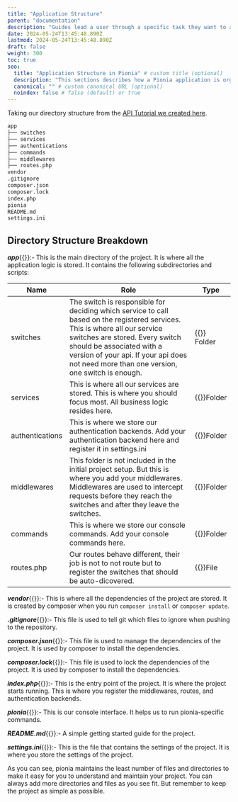 ```yaml
---
title: "Application Structure"
parent: "documentation"
description: "Guides lead a user through a specific task they want to accomplish, often with a sequence of steps."
date: 2024-05-24T13:45:48.890Z
lastmod: 2024-05-24T13:45:48.890Z
draft: false
weight: 300
toc: true
seo:
  title: "Application Structure in Pionia" # custom title (optional)
  description: "This sections describes how a Pionia application is organised" # custom description (recommended)
  canonical: "" # custom canonical URL (optional)
  noindex: false # false (default) or true
---
```


Taking our directory structure from the [API Tutorial we created here](/documentation/api-tutorial/).

```md
app
├── switches
├── services
├── authentications
├── commands
├── middlewares
├── routes.php
vendor
.gitignore
composer.json
composer.lock
index.php
pionia
README.md
settings.ini
```

## Directory Structure Breakdown

***app***{{<inline-svg src="outline/folder" height="1rem" width="1rem" class="svg-inline-custom">}}:-
    This is the main directory of the project. It is where all the application logic is stored. It contains the following subdirectories and scripts:

| Name            | Role                                                                                                                                                                                                                                                                                   | Type |
|-----------------|----------------------------------------------------------------------------------------------------------------------------------------------------------------------------------------------------------------------------------------------------------------------------------------| ----------- |
| switches        | The switch is responsible for deciding which service to call based on the registered services. This is where all our service switches are stored. Every switch should be associated with a version of your api. If your api does not need more than one version, one switch is enough. |{{<inline-svg src="outline/folder" height="1rem" width="1rem" class="svg-inline-custom">}} Folder |
| services        | This is where all our services are stored. This is where you should focus most. All business logic resides here.                                                                                                                                                                       |{{<inline-svg src="outline/folder" height="1rem" width="1rem" class="svg-inline-custom">}}Folder|
| authentications | This is where we store our authentication backends. Add your authentication backend here and register it in settings.ini                                                                                                                                                               | {{<inline-svg src="outline/folder" height="1rem" width="1rem" class="svg-inline-custom">}}Folder|
| middlewares     | This folder is not included in the initial project setup. But this is where you add your middlewares. Middlewares are used to intercept requests before they reach the switches and after they leave the switches.                                                                     | {{<inline-svg src="outline/folder" height="1rem" width="1rem" class="svg-inline-custom">}}Folder|
| commands        | This is where we store our console commands. Add your console commands here.                                                                                                                                                                                                           |{{<inline-svg src="outline/folder" height="1rem" width="1rem" class="svg-inline-custom">}}Folder |
| routes.php      | Our routes behave different, their job is not to not route but to register the switches that should be auto-dicovered.                                                                                                                                                                 |{{<inline-svg src="outline/file" height="1rem" width="1rem" class="svg-inline">}}File |

***vendor***{{<inline-svg src="outline/folder" height="1rem" width="1rem" class="svg-inline-custom">}}:-
    This is where all the dependencies of the project are stored. It is created by composer when you run `composer install` or `composer update`.

***.gitignore***{{<inline-svg src="outline/file" height="1rem" width="1rem" class="svg-inline">}}:-
    This file is used to tell git which files to ignore when pushing to the repository.

***composer.json***{{<inline-svg src="outline/file" height="1rem" width="1rem" class="svg-inline">}}:-
    This file is used to manage the dependencies of the project. It is used by composer to install the dependencies.

***composer.lock***{{<inline-svg src="outline/file" height="1rem" width="1rem" class="svg-inline">}}:-
    This file is used to lock the dependencies of the project. It is used by composer to install the dependencies.

***index.php***{{<inline-svg src="outline/file" height="1rem" width="1rem" class="svg-inline">}}:-
    This is the entry point of the project. It is where the project starts running. This is where you register the middlewares, routes, and authentication backends.

***pionia***{{<inline-svg src="outline/file" height="1rem" width="1rem" class="svg-inline-custom">}}:-
    This is our console interface. It helps us to run pionia-specific commands.

***README.md***{{<inline-svg src="outline/file" height="1rem" width="1rem" class="svg-inline">}}:-
    A simple getting started guide for the project.

***settings.ini***{{<inline-svg src="outline/file" height="1rem" width="1rem" class="svg-inline">}}:-
    This is the file that contains the settings of the project. It is where you store the settings of the project.


As you can see, pionia maintains the least number of files and directories to make it easy for you to understand and maintain your project. You can always add more directories and files as you see fit. But remember to keep the project as simple as possible.
